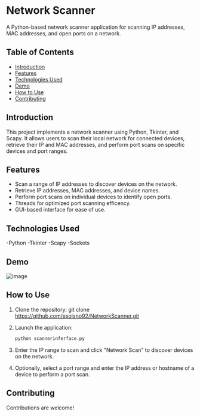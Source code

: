 # Network Scanner

A Python-based network scanner application for scanning IP addresses, MAC addresses, and open ports on a network.

## Table of Contents

- [Introduction](#introduction)
- [Features](#features)
- [Technologies Used](#technologies-used)
- [Demo](#demo)
- [How to Use](#how-to-use)
- [Contributing](#contributing)

## Introduction

This project implements a network scanner using Python, Tkinter, and Scapy. It allows users to scan their local network for connected devices, retrieve their IP and MAC addresses, and perform port scans on specific devices and port ranges.

## Features

- Scan a range of IP addresses to discover devices on the network.
- Retrieve IP addresses, MAC addresses, and device names.
- Perform port scans on individual devices to identify open ports.
- Threads for optimized port scanning efficency.
- GUI-based interface for ease of use.

## Technologies Used

-Python
-Tkinter
-Scapy
-Sockets

## Demo
![image](https://github.com/esolano92/NetworkScanner/assets/78500300/a21b6138-679d-4b81-8184-4a6f616da3d2)


## How to Use
1. Clone the repository:
   git clone https://github.com/esolano92/NetworkScanner.git

2. Launch the application:

    ```bash
    python scannerinferface.py
    ```

2. Enter the IP range to scan and click "Network Scan" to discover devices on the network.

3. Optionally, select a port range and enter the IP address or hostname of a device to perform a port scan.

## Contributing

Contributions are welcome!


